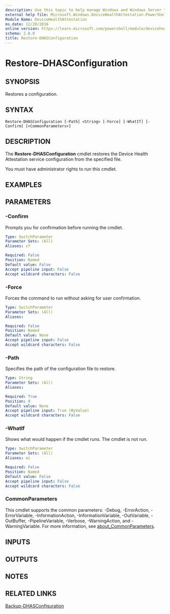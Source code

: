 ```yaml
---
description: Use this topic to help manage Windows and Windows Server technologies with Windows PowerShell.
external help file: Microsoft.Windows.DeviceHealthAttestation.PowerShell.dll-Help.xml
Module Name: DeviceHealthAttestation
ms.date: 12/20/2016
online version: https://learn.microsoft.com/powershell/module/devicehealthattestation/restore-dhasconfiguration?view=windowsserver2016-ps&wt.mc_id=ps-gethelp
schema: 2.0.0
title: Restore-DHASConfiguration
---
```


# Restore-DHASConfiguration

## SYNOPSIS
Restores a configuration.

## SYNTAX

```
Restore-DHASConfiguration [-Path] <String> [-Force] [-WhatIf] [-Confirm] [<CommonParameters>]
```

## DESCRIPTION
The **Restore-DHASConfiguration** cmdlet restores the Device Health Attestation service configuration from the specified file.

You must have administrator rights to run this cmdlet.

## EXAMPLES


## PARAMETERS

### -Confirm
Prompts you for confirmation before running the cmdlet.

```yaml
Type: SwitchParameter
Parameter Sets: (All)
Aliases: cf

Required: False
Position: Named
Default value: False
Accept pipeline input: False
Accept wildcard characters: False
```

### -Force
Forces the command to run without asking for user confirmation.

```yaml
Type: SwitchParameter
Parameter Sets: (All)
Aliases: 

Required: False
Position: Named
Default value: None
Accept pipeline input: False
Accept wildcard characters: False
```

### -Path
Specifies the path of the configuration file to restore.

```yaml
Type: String
Parameter Sets: (All)
Aliases: 

Required: True
Position: 0
Default value: None
Accept pipeline input: True (ByValue)
Accept wildcard characters: False
```

### -WhatIf
Shows what would happen if the cmdlet runs.
The cmdlet is not run.

```yaml
Type: SwitchParameter
Parameter Sets: (All)
Aliases: wi

Required: False
Position: Named
Default value: False
Accept pipeline input: False
Accept wildcard characters: False
```

### CommonParameters
This cmdlet supports the common parameters: -Debug, -ErrorAction, -ErrorVariable, -InformationAction, -InformationVariable, -OutVariable, -OutBuffer, -PipelineVariable, -Verbose, -WarningAction, and -WarningVariable. For more information, see [about_CommonParameters](https://go.microsoft.com/fwlink/?LinkID=113216).

## INPUTS

## OUTPUTS

## NOTES

## RELATED LINKS

[Backup-DHASConfiguration](./Backup-DHASConfiguration.md)

